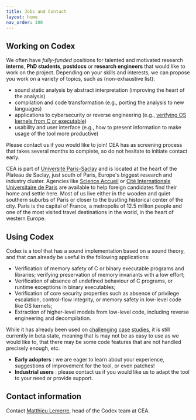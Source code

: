 ```yaml
---
title: Jobs and Contact
layout: home
nav_order: 100
---
```


## Working on Codex

We often have *fully-funded* positions for talented and motivated research **interns**, **PhD students**, **postdocs** or **research engineers** that would like to work on the project. Depending on your skills and interests, we can propose you work on a variety of topics, such as (non-exhaustive list):
- sound static analysis by abstract interpretation (improving the heart of the analysis)
- compilation and code transformation (e.g., porting the analysis to new languages)
- applications to cybersecurity or reverse engineering (e.g., [verifying OS kernels from C or executable](/papers/2021-rtas-no-crash-no-exploit.html))
- usability and user interface (e.g., how to present information to make usage of the tool more productive)

Please contact us if you would like to join! CEA has as screening process that takes several months to complete, so do not hesitate to initiate contact early.

CEA is part of [Université Paris-Saclay](https://www.universite-paris-saclay.fr/) and is located at the heart of the Plateau de Saclay, just south of Paris, Europe's biggest research and industry cluster. Agencies like [Science Accueil](https://www.science-accueil.org/en/) or [Cité Internationale Universitaire de Paris](https://www.ciup.fr/en/) are available to help foreign candidates find their home and settle here. Most of us live either in the wooden and quiet southern suburbs of Paris or closer to the bustling historical center of the city. Paris is the capital of France, a metropolis of 12.5 million people and one of the most visited travel destinations in the world, in the heart of western Europe.


## Using Codex

Codex is a tool that has a sound implementation based on a sound
theory, and that can already be useful in the following applications:

- Verification of memory safety of C or binary executable programs and
  libraries; verifying preservation of memory invariants with a low
  effort;
- Verification of absence of undefined behaviour of C programs, or runtime exceptions in binary executables;
- Verification of core security properties such as absence of
  privilege escalation, control-flow integrity, or memory safety in
  low-level code like OS kernels;
- Extraction of higher-level models from low-level code, including
  reverse engineering and decompilation.



While it has already been used on
[challenging](/papers/2021-rtas-no-crash-no-exploit.html)
[case](/papers/2024-oopsla-typedc-dependent-nominal-physical-type-system.html)
[studies](/papers/2022-vcmai-lightweight-shape-analysis.html), it is
still currently in beta state, meaning that is may not be as easy to
use as we would like to, that there may be some code features that are
not handled precisely enough, etc.

- **Early adopters** : we are eager to learn about your experience,
  suggestions of improvement for the tool, or even patches!
- **Industrial users** : please contact us if you would like us to adapt
  the tool to your need or provide support.

## Contact information

Contact <a href="mailto:{{ 'matthieu.lemerre@cea.fr' | encode_email }}">Matthieu Lemerre</a>, head of the Codex team at CEA.
